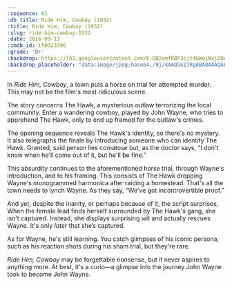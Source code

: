 ```yaml
---
:sequence: 61
:db_title: Ride Him, Cowboy (1932)
:title: Ride Him, Cowboy (1932)
:slug: ride-him-cowboy-1932
:date: 2016-09-13
:imdb_id: tt0023396
:grade: 'D+'
:backdrop: https://lh3.googleusercontent.com/E-QB2xmfRBF3cjt4GWqiNxjZOqiPaHo5_wbatcoAr0x6dppxSllTDAwdazWYBsjB_T2p5RAE_LGY=w1000-l75-rj
:backdrop_placeholder: "data:image/jpeg;base64,/9j/4AAQSkZJRgABAQAAAQABAAD/2wCEACgcHiMeGSgjISMtKygwPGRBPDc3PHtYXUlkkYCZlo+AjIqgtObDoKrarYqMyP/L2u71////m8H////6/+b9//gBKy0tMCkwajU1auyZgJns7Ozs7Ozs7Ozs7Ozs7Ozs7Ozs7Ozs7Ozs7Ozs7Ozs7Ozs7Ozs7Ozs7Ozs7Ozs7Ozs7P/AABEIAAsAFAMBIgACEQEDEQH/xAAYAAACAwAAAAAAAAAAAAAAAAAABQIDBP/EACAQAAEDBAIDAAAAAAAAAAAAAAEAAgMREiExBGEiQlH/xAAUAQEAAAAAAAAAAAAAAAAAAAAA/8QAFBEBAAAAAAAAAAAAAAAAAAAAAP/aAAwDAQACEQMRAD8A0Tcps9sUTvEuyelKbkFjSGZI3VLOLI9vIkjDvDdO6q2d5MhBpS34gZwS3sLm5qd1QlcMrzebvY6whB//2Q=="
---
```


In _Ride Him, Cowboy_, a town puts a horse on trial for attempted murder. This may not be the film's most ridiculous scene.

The story concerns The Hawk, a mysterious outlaw terrorizing the local community. Enter a wandering cowboy, played by John Wayne, who tries to apprehend The Hawk, only to end up framed for the outlaw's crimes.

The opening sequence reveals The Hawk's identity, so there's no mystery. It also telegraphs the finale by introducing someone who can identify The Hawk. Granted, said person lies comatose but, as the doctor says, “I don't know when he'll come out of it, but he'll be fine.”

This absurdity continues to the aforementioned horse trial, through Wayne's introduction, and to his framing. This consists of The Hawk dropping Wayne's monogrammed harmonica after raiding a homestead. That's all the town needs to lynch Wayne. As they say, “We've got incontrovertible proof.”

And yet, despite the inanity, or perhaps because of it, the script surprises. When the female lead finds herself surrounded by The Hawk's gang, she isn’t captured. Instead, she displays surprising wit and actually rescues Wayne. It's only _later_ that she’s captured.

As for Wayne, he's still learning. You catch glimpses of his iconic persona, such as his reaction shots during his sham trial, but they're rare.

_Ride Him, Cowboy_ may be forgettable nonsense, but it never aspires to anything more. At best, it's a curio—a glimpse into the journey John Wayne took to become John Wayne.
